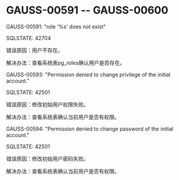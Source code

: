 # GAUSS-00591 -- GAUSS-00600<a name="ZH-CN_TOPIC_0302073004"></a>

GAUSS-00591: "role '%s' does not exist"

SQLSTATE: 42704

错误原因：用户不存在。

解决办法：查看系统表pg\_roles确认用户是否存在。

GAUSS-00593: "Permission denied to change privilege of the initial account."

SQLSTATE: 42501

错误原因：修改初始用户权限失败。

解决办法：查看系统表确认当前用户是否有权限。

GAUSS-00594: "Permission denied to change password of the initial account."

SQLSTATE: 42501

错误原因：修改初始用户密码失败。

解决办法：查看系统表确认当前用户是否有权限。

